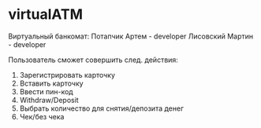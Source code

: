 # virtualATM
Виртуальный банкомат:
Потапчик Артем - developer
Лисовский Мартин - developer

Пользователь сможет совершить след. действия:
1. Зарегистрировать карточку
2. Вставить карточку
3. Ввести пин-код
4. Withdraw/Deposit
5. Выбрать количество для снятия/депозита денег
6. Чек/без чека

